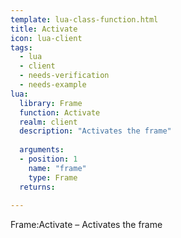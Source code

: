 ```yaml
---
template: lua-class-function.html
title: Activate
icon: lua-client
tags:
  - lua
  - client
  - needs-verification
  - needs-example
lua:
  library: Frame
  function: Activate
  realm: client
  description: "Activates the frame"
  
  arguments:
  - position: 1
    name: "frame"
    type: Frame
  returns:
    
---
```


<div class="lua__search__keywords">
Frame:Activate &#x2013; Activates the frame
</div>
